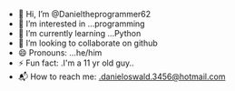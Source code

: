 - 👋 Hi, I’m @Danieltheprogrammer62
- 👀 I’m interested in ...programming
- 🌱 I’m currently learning ...Python
- 💞️ I’m looking to collaborate on github
- 😄 Pronouns: ...he/him
- ⚡ Fun fact: .I'm a 11 yr old guy..
-  📬 How to reach me: .danieloswald.3456@hotmail.com   
<!---
Danieltheprogrammer62/Danieltheprogrammer62 is a ✨ special ✨ repository because its `README.md` (this file) appears on your GitHub profile.
You can click the Preview link to take a look at your changes.
--->
